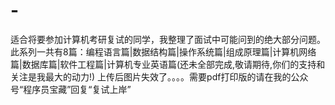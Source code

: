 # -
适合将要参加计算机考研复试的同学，我整理了面试中可能问到的绝大部分问题。
此系列一共有8篇：编程语言篇|数据结构篇|操作系统篇|组成原理篇|计算机网络篇|数据库篇|软件工程篇|计算机专业英语篇(还未全部完成,敬请期待,你们的支持和关注是我最大的动力!)
上传后图片失效了。。。。需要pdf打印版的请在我的公众号“程序员宝藏”回复“复试上岸”

